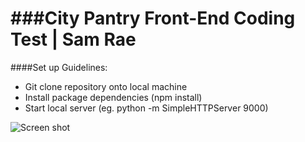 ###City Pantry Front-End Coding Test | Sam Rae
========================

####Set up Guidelines:

* Git clone repository onto local machine 
* Install package dependencies (npm install)
* Start local server (eg. python -m SimpleHTTPServer 9000)

![Screen shot](/image/screenshot.png?raw=true "screenshot")





